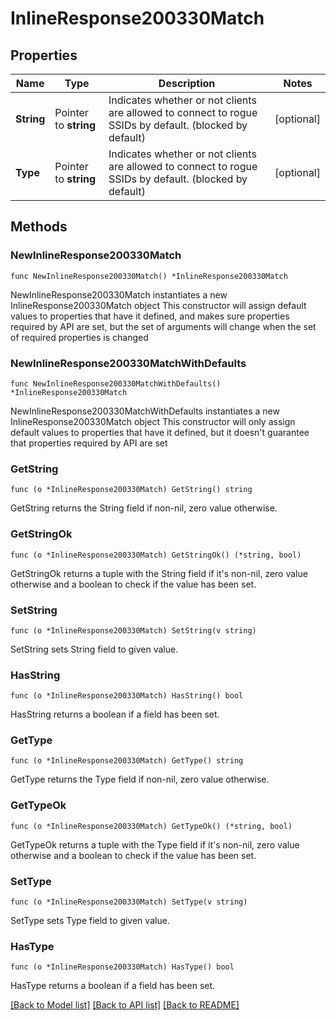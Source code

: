 # InlineResponse200330Match

## Properties

Name | Type | Description | Notes
------------ | ------------- | ------------- | -------------
**String** | Pointer to **string** | Indicates whether or not clients are allowed to        connect to rogue SSIDs by default. (blocked by default) | [optional] 
**Type** | Pointer to **string** | Indicates whether or not clients are allowed to        connect to rogue SSIDs by default. (blocked by default) | [optional] 

## Methods

### NewInlineResponse200330Match

`func NewInlineResponse200330Match() *InlineResponse200330Match`

NewInlineResponse200330Match instantiates a new InlineResponse200330Match object
This constructor will assign default values to properties that have it defined,
and makes sure properties required by API are set, but the set of arguments
will change when the set of required properties is changed

### NewInlineResponse200330MatchWithDefaults

`func NewInlineResponse200330MatchWithDefaults() *InlineResponse200330Match`

NewInlineResponse200330MatchWithDefaults instantiates a new InlineResponse200330Match object
This constructor will only assign default values to properties that have it defined,
but it doesn't guarantee that properties required by API are set

### GetString

`func (o *InlineResponse200330Match) GetString() string`

GetString returns the String field if non-nil, zero value otherwise.

### GetStringOk

`func (o *InlineResponse200330Match) GetStringOk() (*string, bool)`

GetStringOk returns a tuple with the String field if it's non-nil, zero value otherwise
and a boolean to check if the value has been set.

### SetString

`func (o *InlineResponse200330Match) SetString(v string)`

SetString sets String field to given value.

### HasString

`func (o *InlineResponse200330Match) HasString() bool`

HasString returns a boolean if a field has been set.

### GetType

`func (o *InlineResponse200330Match) GetType() string`

GetType returns the Type field if non-nil, zero value otherwise.

### GetTypeOk

`func (o *InlineResponse200330Match) GetTypeOk() (*string, bool)`

GetTypeOk returns a tuple with the Type field if it's non-nil, zero value otherwise
and a boolean to check if the value has been set.

### SetType

`func (o *InlineResponse200330Match) SetType(v string)`

SetType sets Type field to given value.

### HasType

`func (o *InlineResponse200330Match) HasType() bool`

HasType returns a boolean if a field has been set.


[[Back to Model list]](../README.md#documentation-for-models) [[Back to API list]](../README.md#documentation-for-api-endpoints) [[Back to README]](../README.md)


